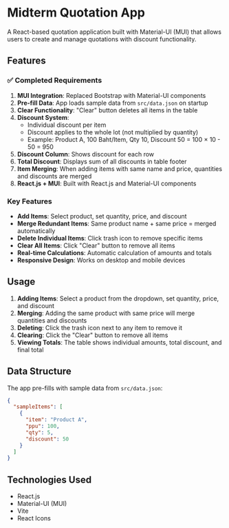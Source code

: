 # Midterm Quotation App

A React-based quotation application built with Material-UI (MUI) that allows users to create and manage quotations with discount functionality.

## Features

### ✅ Completed Requirements

1. **MUI Integration**: Replaced Bootstrap with Material-UI components
2. **Pre-fill Data**: App loads sample data from `src/data.json` on startup
3. **Clear Functionality**: "Clear" button deletes all items in the table
4. **Discount System**: 
   - Individual discount per item
   - Discount applies to the whole lot (not multiplied by quantity)
   - Example: Product A, 100 Baht/Item, Qty 10, Discount 50 = 100 × 10 - 50 = 950
5. **Discount Column**: Shows discount for each row
6. **Total Discount**: Displays sum of all discounts in table footer
7. **Item Merging**: When adding items with same name and price, quantities and discounts are merged
8. **React.js + MUI**: Built with React.js and Material-UI components

### Key Features

- **Add Items**: Select product, set quantity, price, and discount
- **Merge Redundant Items**: Same product name + same price = merged automatically
- **Delete Individual Items**: Click trash icon to remove specific items
- **Clear All Items**: Click "Clear" button to remove all items
- **Real-time Calculations**: Automatic calculation of amounts and totals
- **Responsive Design**: Works on desktop and mobile devices

## Usage

1. **Adding Items**: Select a product from the dropdown, set quantity, price, and discount
2. **Merging**: Adding the same product with same price will merge quantities and discounts
3. **Deleting**: Click the trash icon next to any item to remove it
4. **Clearing**: Click the "Clear" button to remove all items
5. **Viewing Totals**: The table shows individual amounts, total discount, and final total

## Data Structure

The app pre-fills with sample data from `src/data.json`:

```json
{
  "sampleItems": [
    {
      "item": "Product A",
      "ppu": 100,
      "qty": 5,
      "discount": 50
    }
  ]
}
```

## Technologies Used

- React.js
- Material-UI (MUI)
- Vite
- React Icons
